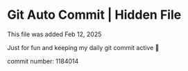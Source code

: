 # Git Auto Commit | Hidden File

This file was added Feb 12, 2025

Just for fun and keeping my daily git commit active 🤪

commit number: 1184014
